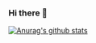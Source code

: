 ### Hi there 👋

[![Anurag's github stats](https://github-readme-stats.vercel.app/api?username=reng99)](https://github.com/reng99/github-readme-stats)

<!--
**reng99/reng99** is a ✨ _special_ ✨ repository because its `README.md` (this file) appears on your GitHub profile.

Here are some ideas to get you started:

- 🔭 I’m currently working on ...
- 🌱 I’m currently learning ...
- 👯 I’m looking to collaborate on ...
- 🤔 I’m looking for help with ...
- 💬 Ask me about ...
- 📫 How to reach me: ...
- 😄 Pronouns: ...
- ⚡ Fun fact: ...
-->
